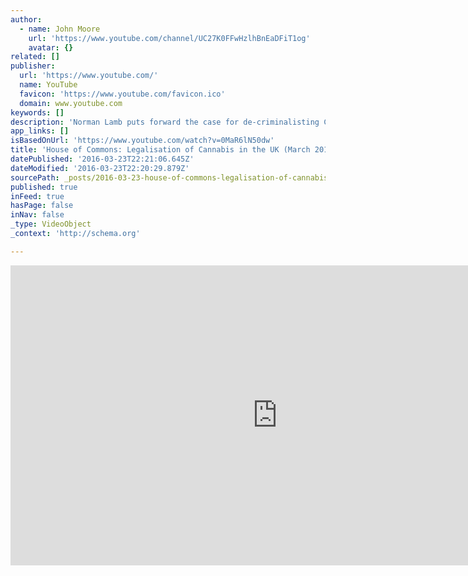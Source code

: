 ```yaml
---
author:
  - name: John Moore
    url: 'https://www.youtube.com/channel/UC27K0FFwHzlhBnEaDFiT1og'
    avatar: {}
related: []
publisher:
  url: 'https://www.youtube.com/'
  name: YouTube
  favicon: 'https://www.youtube.com/favicon.ico'
  domain: www.youtube.com
keywords: []
description: 'Norman Lamb puts forward the case for de-criminalisting Cannabis in the House of Commons shortly after it makes it into official Liberal Democrat Party policy at their 2016 Spring Conference. What does everybody think? Progressive move forward or dangerous step into the unknown? Recorded from BBC Parliament, 23 March 2016.'
app_links: []
isBasedOnUrl: 'https://www.youtube.com/watch?v=0MaR6lN50dw'
title: 'House of Commons: Legalisation of Cannabis in the UK (March 2016)'
datePublished: '2016-03-23T22:21:06.645Z'
dateModified: '2016-03-23T22:20:29.879Z'
sourcePath: _posts/2016-03-23-house-of-commons-legalisation-of-cannabis-in-the-uk-march.md
published: true
inFeed: true
hasPage: false
inNav: false
_type: VideoObject
_context: 'http://schema.org'

---
```

<iframe src="https://cdn.embedly.com/widgets/media.html?src=https%3A%2F%2Fwww.youtube.com%2Fembed%2F0MaR6lN50dw%3Ffeature%3Doembed&amp;url=https%3A%2F%2Fwww.youtube.com%2Fwatch%3Fv%3D0MaR6lN50dw&amp;image=https%3A%2F%2Fi.ytimg.com%2Fvi%2F0MaR6lN50dw%2Fhqdefault.jpg&amp;key=b7d04c9b404c499eba89ee7072e1c4f7&amp;type=text%2Fhtml&amp;schema=youtube" width="854" height="480" scrolling="no" frameborder="0" allowfullscreen="allowfullscreen" style=""></iframe>